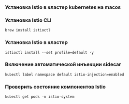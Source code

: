 ### Установка Istio в кластер kubernetes на macos

### Установка Istio CLI
```
brew install istioctl
```

### Установка Istio в кластер
```
istioctl install --set profile=default -y
```

### Включение автоматической инъекции sidecar
```
kubectl label namespace default istio-injection=enabled
```

### Проверить состояние компонентов Istio
```
kubectl get pods -n istio-system
```
